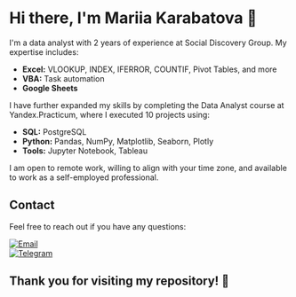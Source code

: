 # Hi there, I'm Mariia Karabatova 👋

I'm a data analyst with 2 years of experience at Social Discovery Group. My expertise includes:

- **Excel:** VLOOKUP, INDEX, IFERROR, COUNTIF, Pivot Tables, and more
- **VBA:** Task automation
- **Google Sheets**

I have further expanded my skills by completing the Data Analyst course at Yandex.Practicum, where I executed 10 projects using:

- **SQL:** PostgreSQL
- **Python:** Pandas, NumPy, Matplotlib, Seaborn, Plotly
- **Tools:** Jupyter Notebook, Tableau

I am open to remote work, willing to align with your time zone, and available to work as a self-employed professional.

## Contact

Feel free to reach out if you have any questions:

[![Email](https://img.shields.io/badge/Email-mariya.fadeeva97@gmail.com-blue?style=flat-square&logo=gmail)](mailto:mariya.fadeeva97@gmail.com)  
[![Telegram](https://img.shields.io/badge/Telegram-@MariiaKarabatova-blue?style=flat-square&logo=telegram)](https://t.me/MariiaKarabatova)

## Thank you for visiting my repository! 🚀


